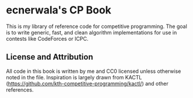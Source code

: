 # ecnerwala's CP Book

This is my library of reference code for competitive programming. The goal is to
write generic, fast, and clean algorithm implementations for use in contests
like CodeForces or ICPC.

## License and Attribution

All code in this book is written by me and CC0 licensed unless otherwise noted
in the file. Inspiration is largely drawn from KACTL
(https://github.com/kth-competitive-programming/kactl/) and other references.
